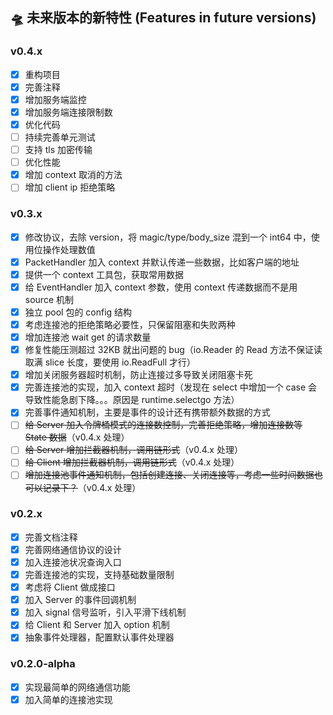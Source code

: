 ## 🛸 未来版本的新特性 (Features in future versions)

### v0.4.x

* [x] 重构项目
* [x] 完善注释
* [x] 增加服务端监控
* [x] 增加服务端连接限制数
* [x] 优化代码
* [ ] 持续完善单元测试
* [ ] 支持 tls 加密传输
* [ ] 优化性能
* [x] 增加 context 取消的方法
* [ ] 增加 client ip 拒绝策略

### v0.3.x

* [x] 修改协议，去除 version，将 magic/type/body_size 混到一个 int64 中，使用位操作处理数值
* [x] PacketHandler 加入 context 并默认传递一些数据，比如客户端的地址
* [x] 提供一个 context 工具包，获取常用数据
* [x] 给 EventHandler 加入 context 参数，使用 context 传递数据而不是用 source 机制
* [x] 独立 pool 包的 config 结构
* [x] 考虑连接池的拒绝策略必要性，只保留阻塞和失败两种
* [x] 增加连接池 wait get 的请求数量
* [x] 修复性能压测超过 32KB 就出问题的 bug（io.Reader 的 Read 方法不保证读取满 slice 长度，要使用 io.ReadFull 才行）
* [x] 增加关闭服务器超时机制，防止连接过多导致关闭阻塞卡死
* [x] 完善连接池的实现，加入 context 超时（发现在 select 中增加一个 case 会导致性能急剧下降。。。原因是 runtime.selectgo 方法）
* [x] 完善事件通知机制，主要是事件的设计还有携带额外数据的方式
* [ ] ~~给 Server 加入令牌桶模式的连接数控制，完善拒绝策略，增加连接数等 State 数据~~（v0.4.x 处理）
* [ ] ~~给 Server 增加拦截器机制，调用链形式~~（v0.4.x 处理）
* [ ] ~~给 Client 增加拦截器机制，调用链形式~~（v0.4.x 处理）
* [ ] ~~增加连接池事件通知机制，包括创建连接、关闭连接等，考虑一些时间数据也可以记录下？~~（v0.4.x 处理）

### v0.2.x

* [x] 完善文档注释
* [x] 完善网络通信协议的设计
* [x] 加入连接池状况查询入口
* [x] 完善连接池的实现，支持基础数量限制
* [x] 考虑将 Client 做成接口
* [x] 加入 Server 的事件回调机制
* [x] 加入 signal 信号监听，引入平滑下线机制
* [x] 给 Client 和 Server 加入 option 机制
* [x] 抽象事件处理器，配置默认事件处理器

### v0.2.0-alpha

* [x] 实现最简单的网络通信功能
* [x] 加入简单的连接池实现